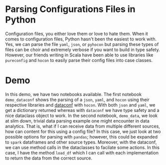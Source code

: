 # Parsing Configurations Files in Python
Configuration files, you either love them or love to hate them. When it comes to configuration files,
Python hasn't been the easiest to work with. Yes, we can parse the file `yaml`, `json`, or `pyhocon`
but parsing these types of files can be choir and extremely verbose if you want to build in type
safety. However, our friends writing in Scala have been able to use libraries like `pureconfig` and
`hocon` to easily parse their config files into case classes.

# Demo
In this demo, we have two notebooks available. The first notebook `demo_dataconf` shows the parsing of
a `json`, `yaml`, and `hocon` using their respective libraries and [dataconf](https://github.com/zifeo/dataconf) 
with `hocon`. With both `json` and `yaml`, we get a dictionary returned whereas with `dataconf` we have 
type safety and a  nice dataclass object to work. In the second notebook, `demo_data`, we look at slim down, trivial 
data parsing example one might encounter in data analytics. That is, what if I can receive data from 
multiple different sources, how can content for this using a config file? In this case, we just look
at two possible options for parsing with `pandas`; however, this could be expanded to `spark` dataframes
and other source types. Moreover, with the dataconf, we can use method calls in the dataclasses to 
facilate some actions. In this case, I have the method `load_df` which I can call with each implementation
to return the data from the correct source.
